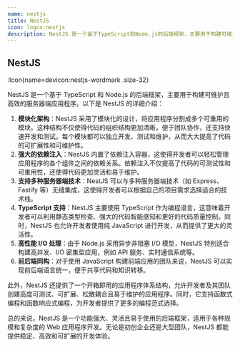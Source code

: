```yaml
---
name: nestjs
title: NestJS
icon: logos:nestjs
description: NestJS 是一个基于TypeScript和Node.js的后端框架，主要用于构建可维护且高效的服务器端应用程序。功能强大、灵活且易于使用的后端框架，适用于各种规模和复杂度的Web应用程序开发。
---
```


## NestJS

:Icon{name=devicon:nestjs-wordmark .size-32}

NestJS 是一个基于 TypeScript 和 Node.js 的后端框架，主要用于构建可维护且高效的服务器端应用程序。以下是 NestJS 的详细介绍：

1. **模块化架构**：NestJS 采用了模块化的设计，将应用程序分割成多个可重用的模块。这种结构不仅使得代码的组织结构更加清晰，便于团队协作，还支持快速开发和测试。每个模块都可以独立开发、测试和维护，从而大大提高了代码的可扩展性和可维护性。
2. **强大的依赖注入**：NestJS 内置了依赖注入容器，这使得开发者可以轻松管理应用程序的各个组件之间的依赖关系。依赖注入不仅提高了代码的可测试性和可重用性，还使得代码更加灵活和易于维护。
3. **支持多种服务器端技术**：NestJS 可以与多种服务器端技术（如 Express、Fastify 等）无缝集成，这使得开发者可以根据自己的项目需求选择适合的技术栈。
4. **TypeScript 支持**：NestJS 主要使用 TypeScript 作为编程语言，这意味着开发者可以利用静态类型检查、强大的代码智能感知和更好的代码质量控制。同时，NestJS 也允许开发者使用纯 JavaScript 进行开发，从而提供了更大的灵活性。
5. **高性能 I/O 处理**：由于 Node.js 采用异步非阻塞 I/O 模型，NestJS 特别适合构建高并发、I/O 密集型应用，例如 API 服务、实时通信系统等。
6. **前后端同构**：对于使用 JavaScript 构建前端应用的团队来说，NestJS 可以实现前后端语言统一，便于共享代码和知识转移。

此外，NestJS 还提供了一个开箱即用的应用程序体系结构，允许开发者及其团队创建高度可测试、可扩展、松散耦合且易于维护的应用程序。同时，它支持函数式编程和函数响应式编程，为开发者提供了更多的编程范式选择。

总的来说，NestJS 是一个功能强大、灵活且易于使用的后端框架，适用于各种规模和复杂度的 Web 应用程序开发。无论是初创企业还是大型团队，NestJS 都能提供稳定、高效和可扩展的开发体验。
